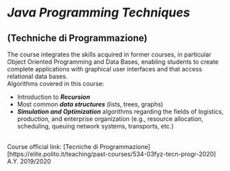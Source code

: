 # ***Java Programming Techniques*** 
## (Techniche di Programmazione)

The course integrates the skills acquired in former courses, in particular Object Oriented Programming and Data Bases, enabling students to create complete applications with graphical user interfaces and that access relational data bases. 
<br>
Algorithms covered in this course:
- Introduction to ***Recursion***
- Most common ***data structures*** (lists, trees, graphs)
- ***Simulation and Optimization*** algorithms regarding the fields of logistics, production, and enterprise organization (e.g., resource allocation, scheduling, queuing network systems, transports, etc.)

<br>
Course official link: [Tecniche di Programmazione][https://elite.polito.it/teaching/past-courses/534-03fyz-tecn-progr-2020] A.Y. 2019/2020
